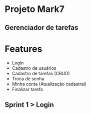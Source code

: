 # Projeto Mark7
## Gerenciador de tarefas

# Features
* Login
* Cadastro de usuários
* Cadastro de tarefas (CRUD)
* Troca de senha
* Minha conta (Atualização cadastral)
* Finalizar tarefa

## Sprint 1 > Login
